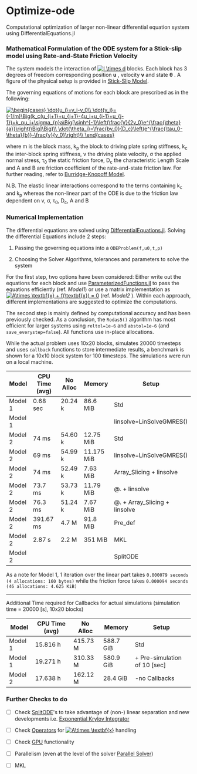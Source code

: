 # Optimize-ode
Computational optimization of  larger non-linear differential equation system using DifferentialEquations.jl

### Mathematical Formulation of the ODE system for a Stick-slip model using Rate-and-State Friction Velocity

The system models the interaction of <a href="https://www.codecogs.com/eqnedit.php?latex=l&space;\times&space;d" target="_blank"><img src="https://latex.codecogs.com/gif.latex?l&space;\times&space;d" title="l \times d" /></a>  blocks. Each block has 3 degrees of freedom corresponding position **u** , velocity **v** and state **&theta;** . A figure of the physical setup is provided in [Stick-Slip Model](/figures/RSA.pdf).

The governing equations of motions for each block are prescribed as in the following:

<a href="https://www.codecogs.com/eqnedit.php?latex=\begin{cases}&space;\dot{u_i}=v_i-v_0\\&space;\dot{v_i}=(-1/m)\Big(k_c(u_{i&plus;1}&plus;u_{j&plus;1}-4u_i&plus;u_{i-1}&plus;u_{j-1})&plus;k_pu_i&plus;\sigma_{n}a\Big[\sinh^{-1}\left(\frac{V}{2v_0}e^{\frac{\theta}{a}}\right)\Big]\Big)\\&space;\dot{\theta_i}=\frac{bv_0}{D_c}\left(e^{\frac{\tau_0-\theta}{b}}-\frac{v}{v_0}\right)\\&space;\end{cases}" target="_blank"><img src="https://latex.codecogs.com/gif.latex?\begin{cases}&space;\dot{u_i}=v_i-v_0\\&space;\dot{v_i}=(-1/m)\Big(k_c(u_{i&plus;1}&plus;u_{j&plus;1}-4u_i&plus;u_{i-1}&plus;u_{j-1})&plus;k_pu_i&plus;\sigma_{n}a\Big[\sinh^{-1}\left(\frac{V}{2v_0}e^{\frac{\theta}{a}}\right)\Big]\Big)\\&space;\dot{\theta_i}=\frac{bv_0}{D_c}\left(e^{\frac{\tau_0-\theta}{b}}-\frac{v}{v_0}\right)\\&space;\end{cases}" title="\begin{cases} \dot{u_i}=v_i-v_0\\ \dot{v_i}=(-1/m)\Big(k_c(u_{i+1}+u_{j+1}-4u_i+u_{i-1}+u_{j-1})+k_pu_i+\sigma_{n}a\Big[\sinh^{-1}\left(\frac{V}{2v_0}e^{\frac{\theta}{a}}\right)\Big]\Big)\\ \dot{\theta_i}=\frac{bv_0}{D_c}\left(e^{\frac{\tau_0-\theta}{b}}-\frac{v}{v_0}\right)\\ \end{cases}" /></a>


where m is the block mass, k<sub>p</sub> the block to driving plate spring stiffness, k<sub>c</sub> the inter-block spring stiffness, &nu; the driving plate velocity, &sigma; the applied normal stress, &tau;<sub>0</sub> the static friction force, D<sub>c</sub> the characteristic Length Scale and A and B are friction coefficient of the rate-and-state friction law. For further reading, refer to [Burridge-Knopoff Model](https://pubs.geoscienceworld.org/ssa/bssa/article/57/3/341/116471/model-and-theoretical-seismicity).

N.B. The elastic linear interactions correspond to the terms containing k<sub>c</sub> and k<sub>p</sub> whereas the non-linear part of the ODE is due to the friction law dependent on &nu;, &sigma;, &tau;<sub>0</sub>, D<sub>c</sub>, A and B


### Numerical Implementation

The differential equations are solved using [DifferentialEquations.jl](https://github.com/JuliaDiffEq/DifferentialEquations.jl). Solving the differential Equations include 2 steps:

1. Passing the governing equations into a `ODEProblem(f,u0,t,p)`

1. Choosing the Solver Algorithms, tolerances and parameters to solve the system

For the first step, two options have been considered: Either write out the equations for each block and use [ParameterizedFunctions.jl](https://github.com/JuliaDiffEq/ParameterizedFunctions.jl) to pass the equations efficiently (ref. *Model1*) or use a matrix implementation as <a href="https://www.codecogs.com/eqnedit.php?latex=A\times&space;\textbf{x}&space;&plus;&space;f(\textbf{x})&space;=&space;0" target="_blank"><img src="https://latex.codecogs.com/gif.latex?A\times&space;\textbf{x}&space;&plus;&space;f(\textbf{x})&space;=&space;0" title="A\times \textbf{x} + f(\textbf{x}) = 0" /></a> (ref. *Model2* ). Within each approach, different implementations are suggested to optimize the computations. 

The second step is mainly defined by computational accuracy and has been previously checked. As a conclusion, the `Rodas5()` algorithm has most efficient for larger systems using `reltol=1e-6` and `abstol=1e-6` (and `save_everystep=false`). All functions use in-place allocations.

While the actual problem uses 10x20 blocks, simulates 20000 timesteps and uses `callback` functions to store intermediate results, a benchmark is shown for a 10x10 block system for 100 timesteps. The simulations were run on a local machine.

Model |  CPU Time (avg)| No Alloc | Memory | Setup 
----- | --------- | -------- | ------ | -----
Model 1 | 0.68 sec | 20.24 k | 86.6 MiB | Std
Model 1 | ||| linsolve=LinSolveGMRES()
Model 2 | 74 ms | 54.60 k | 12.75 MiB | Std
Model 2 | 69 ms | 54.99 k | 11.175 MiB | linsolve=LinSolveGMRES()
Model 2 | 74 ms | 52.49 k | 7.63 MiB | Array_Slicing + linsolve
Model 2 | 73.7 ms | 53.73 k | 11.79 MiB | @. + linsolve
Model 2 | 76.3 ms | 51.24 k | 7.67 MiB | @. + Array_Slicing + linsolve
Model 2 | 391.67 ms | 4.7 M | 91.8 MiB | Pre_def
Model 2 | 2.87 s | 2.2 M | 351 MiB | MKL
Model 2 |  | |  | SplitODE

As a note for Model 1, 1 iteration over the linear part takes `0.000079 seconds (4 allocations: 160 bytes)`
 while the friction force takes `0.000094 seconds (46 allocations: 4.625 KiB)`

---

Additional Time required for Callbacks for actual simulations (simulation time = 20000 [s], 10x20 blocks)

Model |  CPU Time (avg)| No Alloc | Memory | Setup 
----- | --------- | -------- | ------ | -----
 Model 1 | 15.816 h | 415.73 M | 588.7 GiB | Std
 Model 1 | 19.271 h | 310.33 M | 580.9 GiB | + Pre-simulation of 10 [sec] 
 Model 2 | 17.638 h | 162.12 M | 28.4 GiB | -no Callbacks
### Further Checks to do
- [ ] Check [SplitODE](http://docs.juliadiffeq.org/latest/types/split_ode_types.html)'s to take advantage of (non-) linear separation and new developments i.e. [Exponential Krylov Integrator](http://juliadiffeq.org/2018/03/31/AdaptiveLowSDE.html)
- [ ] Check [Operators](http://docs.juliadiffeq.org/latest/features/diffeq_operator.html) for <a href="https://www.codecogs.com/eqnedit.php?latex=A\times&space;\textbf{x}" target="_blank"><img src="https://latex.codecogs.com/gif.latex?A\times&space;\textbf{x}" title="A\times \textbf{x}" /></a> handling
- [ ] Check [GPU](http://juliadiffeq.org/2019/05/09/GPU.html) functionality
- [ ] Parallelism (even at the level of the solver [Parallel Solver](http://docs.juliadiffeq.org/latest/solvers/ode_solve.html#Parallel-Explicit-Runge-Kutta-Methods-1))
- [ ] MKL




